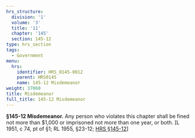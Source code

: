 ```yaml
---
hrs_structure:
  division: '1'
  volume: '3'
  title: '11'
  chapter: '145'
  section: 145-12
type: hrs_section
tags:
  - Government
menu:
  hrs:
    identifier: HRS_0145-0012
    parent: HRS0145
    name: 145-12 Misdemeanor
weight: 37060
title: Misdemeanor
full_title: 145-12 Misdemeanor
---
```

**§145-12 Misdemeanor.** Any person who violates this chapter shall be fined not more than $1,000 or imprisoned not more than one year, or both. [L 1951, c 74, pt of §1; RL 1955, §23-12; [HRS §145-12](/title-11/chapter-145/section-145-12/)]